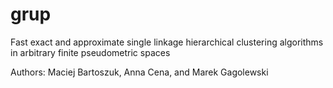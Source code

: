 # grup

Fast exact and approximate single linkage hierarchical clustering algorithms
in arbitrary finite pseudometric spaces

Authors: Maciej Bartoszuk, Anna Cena, and Marek Gagolewski
